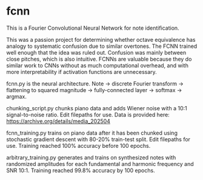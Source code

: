 # fcnn
This is a Fourier Convolutional Neural Network for note identification.

This was a passion project for determining whether octave equivalence has analogy to systematic confusion due to similar overtones. The FCNN trained well enough that the idea was ruled out. Confusion was mainly between close pitches, which is also intuitive. FCNNs are valuable because they do similar work to CNNs without as much computational overhead, and with more interpretability if activation functions are unnecessary.

fcnn.py is the neural architecture. Note -> discrete Fourier transform -> flattening to squared magnitude -> fully-connected layer -> softmax -> argmax.

chunking_script.py chunks piano data and adds Wiener noise with a 10:1 signal-to-noise ratio. Edit filepaths for use. Data is provided here: https://archive.org/details/media_202504

fcnn_training.py trains on piano data after it has been chunked using stochastic gradient descent with 80-20% train-test split. Edit filepaths for use. Training reached 100% accuracy before 100 epochs.

arbitrary_training.py generates and trains on synthesized notes with randomized amplitudes for each fundamental and harmonic frequency and SNR 10:1. Training reached 99.8% accuracy by 100 epochs.
